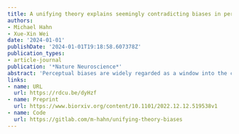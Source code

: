 ```yaml
---
title: A unifying theory explains seemingly contradicting biases in perceptual estimation
authors:
- Michael Hahn
- Xue-Xin Wei
date: '2024-01-01'
publishDate: '2024-01-01T19:18:58.607378Z'
publication_types:
- article-journal
publication: '*Nature Neuroscience*'
abstract: 'Perceptual biases are widely regarded as a window into the computational principles underlying human perception. To understand these biases, previous work has proposed a number of conceptually different and even seemingly contradicting ingredients, including attraction to a Bayesian prior, repulsion from the prior due to efficient coding, and central tendency effects on a bounded range. We present a unifying Bayesian theory of biases in perceptual estimation. We theoretically demonstrate an additive decomposition of perceptual biases into attraction to a prior, repulsion away from regions with high encoding precision, and regression away from the boundary. The results reveal a simple and universal rule for predicting the direction of perceptual biases. Our theory accounts for, and leads to new understandings of biases in the perception of a variety of stimulus attributes, including orientation, color, and magnitude.'
links:
- name: URL
  url: https://rdcu.be/dyHzf
- name: Preprint
  url: https://www.biorxiv.org/content/10.1101/2022.12.12.519538v1
- name: Code
  url: https://gitlab.com/m-hahn/unifying-theory-biases
---
```

